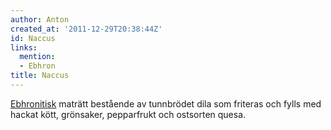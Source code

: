 ```yaml
---
author: Anton
created_at: '2011-12-29T20:38:44Z'
id: Naccus
links:
  mention:
  - Ebhron
title: Naccus
---
```


[Ebhronitisk] maträtt bestående av tunnbrödet dila som friteras och fylls med hackat kött,
grönsaker, pepparfrukt och ostsorten quesa.

  [Ebhronitisk]: Ebhron
